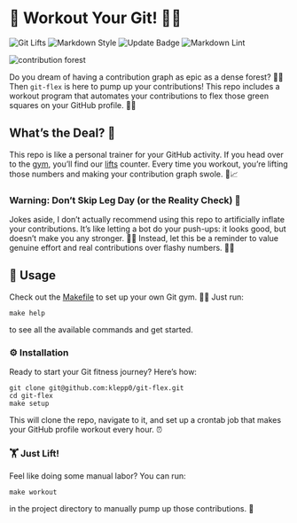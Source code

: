 # 💪 Workout Your Git! 🏋️‍♂️

![Git Lifts](https://img.shields.io/badge/Git_Lifts_💪-592-blue) ![Markdown Style](https://img.shields.io/badge/Markdown_Style-Prettier-ff69b4.svg) ![Update Badge](https://github.com/klepp0/git-flex/actions/workflows/update-badge.yml/badge.svg) ![Markdown Lint](https://github.com/klepp0/git-flex/actions/workflows/markdown-lint.yml/badge.svg)

![contribution forest](https://yceffort.kr/_next/image?url=%2F2022%2F01%2Fimages%2Fgit-contribution-graph.png&w=3840&q=75)

Do you dream of having a contribution graph as epic as a dense forest? 🌲🌲 Then `git-flex` is here to pump up your contributions! This repo includes a workout program that automates your contributions to flex those green squares on your GitHub profile. 💚💪

## What’s the Deal? 🤔

This repo is like a personal trainer for your GitHub activity. If you head over to the [gym](./gym), you’ll find our [lifts](./gym/lifts.txt) counter. Every time you workout, you’re lifting those numbers and making your contribution graph swole. 💪📈

### Warning: Don’t Skip Leg Day (or the Reality Check) 🚨

Jokes aside, I don’t actually recommend using this repo to artificially inflate your contributions. It’s like letting a bot do your push-ups: it looks good, but doesn’t make you any stronger. 💁‍♂️ Instead, let this be a reminder to value genuine effort and real contributions over flashy numbers. 🚀✨

## 🚀 Usage

Check out the [Makefile](./Makefile) to set up your own Git gym. 🏋️‍♀️ Just run:

```shell
make help
```

to see all the available commands and get started.

### ⚙️ Installation

Ready to start your Git fitness journey? Here’s how:

```shell
git clone git@github.com:klepp0/git-flex.git
cd git-flex
make setup
```

This will clone the repo, navigate to it, and set up a crontab job that makes your GitHub profile workout every hour. ⏰

### 🏋️ Just Lift!

Feel like doing some manual labor? You can run:

```shell
make workout
```

in the project directory to manually pump up those contributions. 💪
